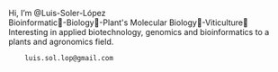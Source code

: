 Hi, I’m @Luis-Soler-López  
Bioinformatic🧬-Biology🌾-Plant's Molecular Biology🌱-Viticulture🍇  
Interesting in applied biotechnology, genomics and bioinformatics to a plants and agronomics field.

        luis.sol.lop@gmail.com


